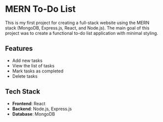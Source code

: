 # MERN To-Do List

This is my first project for creating a full-stack website using the MERN stack (MongoDB, Express.js, React, and Node.js). The main goal of this project was to create a functional to-do list application with minimal styling.

## Features

-  Add new tasks
-  View the list of tasks
-  Mark tasks as completed
-  Delete tasks

## Tech Stack

-  **Frontend**: React
-  **Backend**: Node.js, Express.js
-  **Database**: MongoDB
